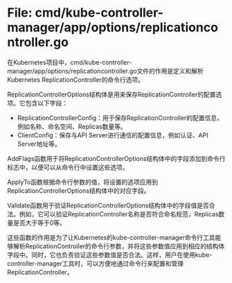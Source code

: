 # File: cmd/kube-controller-manager/app/options/replicationcontroller.go

在Kubernetes项目中，cmd/kube-controller-manager/app/options/replicationcontroller.go文件的作用是定义和解析Kubernetes ReplicationController的命令行选项。

ReplicationControllerOptions结构体是用来保存ReplicationController的配置选项。它包含以下字段：
- ReplicationControllerConfig：用于保存ReplicationController的配置信息，例如名称、命名空间、Replicas数量等。
- ClientConfig：保存与API Server进行通信的配置信息，例如认证、API Server地址等。

AddFlags函数用于将ReplicationControllerOptions结构体中的字段添加到命令行标志中，以便可以从命令行中设置这些选项。

ApplyTo函数根据命令行参数的值，将设置的选项应用到ReplicationControllerOptions结构体中的对应字段。

Validate函数用于验证ReplicationControllerOptions结构体中的字段值是否合法。例如，它可以验证ReplicationController名称是否符合命名规范，Replicas数量是否大于等于0等。

这些函数的作用是为了让Kubernetes的kube-controller-manager命令行工具能够解析ReplicationController的命令行参数，并将这些参数值应用到相应的结构体字段中。同时，它也负责验证这些参数值是否合法。这样，用户在使用kube-controller-manager工具时，可以方便地通过命令行来配置和管理ReplicationController。

